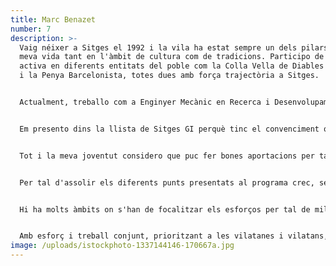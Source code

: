 ```yaml
---
title: Marc Benazet
number: 7
description: >-
  Vaig néixer a Sitges el 1992 i la vila ha estat sempre un dels pilars en la
  meva vida tant en l'àmbit de cultura com de tradicions. Participo de forma
  activa en diferents entitats del poble com la Colla Vella de Diables de Sitges
  i la Penya Barcelonista, totes dues amb força trajectòria a Sitges.


  Actualment, treballo com a Enginyer Mecànic en Recerca i Desenvolupament per a diferents empreses del sector industrial i tecnològic. Pel que fa a formació, soc graduat en Enginyeria de Disseny Industrial per la UPF, tinc un Màster en Enginyeria de Desenvolupament de Producte per la UPC i un Postgrau de Lideratge en la Innovació impartit a distància pel MIT.


  Em presento dins la llista de Sitges GI perquè tinc el convenciment que des d'on més es pot actuar per millorar el poble és a través d'un partit de caràcter municipalista, on el focus de l'esforç de millora sigui el poble i la seva gent.


  Tot i la meva joventut considero que puc fer bones aportacions per tal de generar millores pel poble que donin a Sitges un aire renovat i el tornin a posar al cim del turisme de qualitat i la innovació.


  Per tal d'assolir els diferents punts presentats al programa crec, sense cap mena de dubte, que s'ha de treballar amb i pels sitgetans i sitgetanes, tenint en compte les diferents inquietuds dels mateixos per tal de posar-hi solució.


  Hi ha molts àmbits on s'han de focalitzar els esforços per tal de millorar la situació actual, però en destacaria alguns com la necessitat de millorar la neteja de la vila, la seguretat ciutadana a la via pública, l'estalvi energètic i de recursos hídrics, i la difusió i foment de les diferents festes i tradicions que tenim a la vila.


  Amb esforç i treball conjunt, prioritzant a les vilatanes i vilatans, és la millor manera per aconseguir el Sitges que volem.
image: /uploads/istockphoto-1337144146-170667a.jpg
---
```

